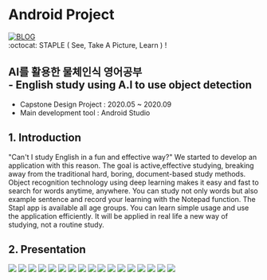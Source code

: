 # Android Project
[![BLOG](https://user-images.githubusercontent.com/64590527/93013994-23cbd480-f5e8-11ea-971f-2837fc49ba5d.JPG)](https://ljg960730.tistory.com/)    
:octocat: STAPLE ( See, Take A Picture, Learn ) !
   
   
## AI를 활용한 물체인식 영어공부   <br/> - English study using A.I to use object detection   
* Capstone Design Project : 2020.05 ~ 2020.09 
* Main development tool   : Android Studio
   
## 1. Introduction   
 "Can't I study English in a fun and effective way?" We started to develop an application with this reason. The goal is active,effective studying, breaking away from the traditional hard, boring, document-based study methods. Object recognition technology using deep learning makes it easy and fast to search for words anytime, anywhere. You can study not only words but also example sentence and record your learning with the Notepad function. The Stapl app is available all age groups. You can learn simple usage and use the application efficiently. It will be applied in real life a new way of studying, not a routine study.
 
 
## 2. Presentation
![](img/슬라이드01.JPG)
![](img/슬라이드02.JPG)
![](img/슬라이드03.JPG)
![](img/슬라이드04.JPG)
![](img/슬라이드05.JPG)
![](img/슬라이드06.JPG)
![](img/슬라이드07.JPG)
![](img/슬라이드08.JPG)
![](img/슬라이드09.JPG)
![](img/슬라이드10.JPG)
![](img/슬라이드11.JPG)
![](img/슬라이드12.JPG)
![](img/슬라이드13.JPG)
![](img/슬라이드14.JPG)
![](img/슬라이드15.JPG)
![](img/슬라이드16.JPG)
![](img/슬라이드17.JPG)

